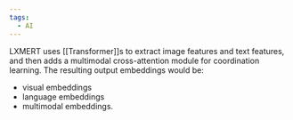 ```yaml
---
tags:
  - AI
---
```


LXMERT uses [[Transformer]]s to extract image features and text features, and then adds a multimodal cross-attention module for coordination learning. The resulting output embeddings would be:
- visual embeddings 
- language embeddings 
- multimodal embeddings.



